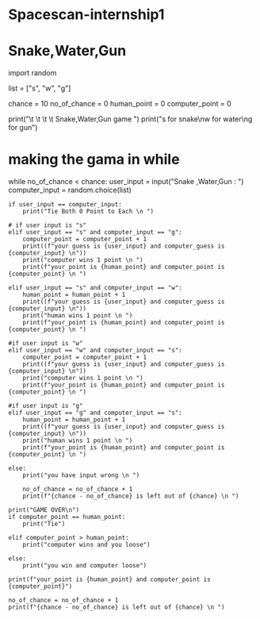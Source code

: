 # Spacescan-internship1
# Snake,Water,Gun

import random

list = ["s", "w", "g"]

chance = 10
no_of_chance = 0
human_point = 0
computer_point = 0

print("\t \t \t \t Snake,Water,Gun game ")
print("s for snake\nw for water\ng for gun")

# making the gama in while

while no_of_chance < chance:
    user_input = input("Snake ,Water,Gun : ")
    computer_input = random.choice(list)

    if user_input == computer_input:
        print("Tie Both 0 Point to Each \n ")

    # if user input is "s"
    elif user_input == "s" and computer_input == "g":
        computer_point = computer_point + 1
        print((f"your guess is {user_input} and computer_guess is {computer_input} \n"))
        print("computer wins 1 point \n ")
        print(f"your_point is {human_point} and computer_point is {computer_point} \n ")

    elif user_input == "s" and computer_input == "w":
        human_point = human_point + 1
        print((f"your guess is {user_input} and computer_guess is {computer_input} \n"))
        print("human wins 1 point \n ")
        print(f"your_point is {human_point} and computer_point is {computer_point} \n ")

    #if user input is "w"
    elif user_input == "w" and computer_input == "s":
        computer_point = computer_point + 1
        print((f"your guess is {user_input} and computer_guess is {computer_input} \n"))
        print("computer wins 1 point \n ")
        print(f"your_point is {human_point} and computer_point is {computer_point} \n ")

    #if user input is "g"
    elif user_input == "g" and computer_input == "s":
        human_point = human_point + 1
        print((f"your guess is {user_input} and computer_guess is {computer_input} \n"))
        print("human wins 1 point \n ")
        print(f"your_point is {human_point} and computer_point is {computer_point} \n ")

    else:
        print("you have input wrong \n ")

        no_of_chance = no_of_chance + 1
        print(f"{chance - no_of_chance} is left out of {chance} \n ")

    print("GAME OVER\n")
    if computer_point == human_point:
        print("Tie")

    elif computer_point > human_point:
        print("computer wins and you loose")

    else:
        print("you win and computer loose")

    print(f"your_point is {human_point} and computer_point is {computer_point}")

    no_of_chance = no_of_chance + 1
    print(f"{chance - no_of_chance} is left out of {chance} \n ")
    
